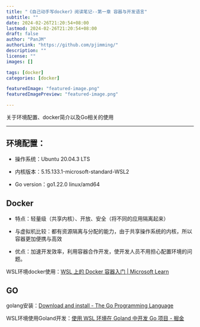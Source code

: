 ```yaml
---
title: "《自己动手写docker》阅读笔记--第一章 容器与开发语言"
subtitle: ""
date: 2024-02-26T21:20:54+08:00
lastmod: 2024-02-26T21:20:54+08:00
draft: false
author: "PanJM"
authorLink: "https://github.com/pjimming/"
description: ""
license: ""
images: []

tags: [docker]
categories: [docker]

featuredImage: "featured-image.png"
featuredImagePreview: "featured-image.png"

---
```

关于环境配置、docker简介以及Go相关的使用
<!--more-->

---

## 环境配置：

- 操作系统：Ubuntu 20.04.3 LTS

- 内核版本：5.15.133.1-microsoft-standard-WSL2

- Go version：go1.22.0 linux/amd64

## Docker

- 特点：轻量级（共享内核）、开放、安全（将不同的应用隔离起来）

- 与虚拟机比较：都有资源隔离与分配的能力，由于共享操作系统的内核，所以容器更加便携与高效

- 优点：加速开发效率，利用容器合作开发，使开发人员不用担心配置环境的问题。

WSL环境docker使用：[WSL 上的 Docker 容器入门 | Microsoft Learn](https://learn.microsoft.com/zh-cn/windows/wsl/tutorials/wsl-containers)

## GO

golang安装：[Download and install - The Go Programming Language](https://golang.google.cn/doc/install)

WSL环境使用Goland开发：[使用 WSL 环境在 Goland 中开发 Go 项目 - 掘金](https://juejin.cn/post/7102970555401240607)